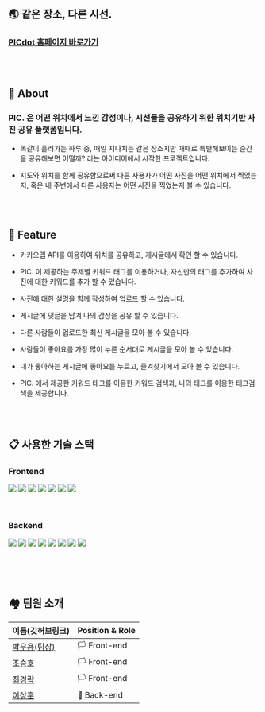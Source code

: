 ## **🌏 같은 장소, 다른 시선.**

### <a href="https://picdot.link" target="_blank">PICdot 홈페이지 바로가기</span></a>

<br/><br/>


## 🚩 About
### PIC. 은 어떤 위치에서 느낀 감정이나, 시선들을 공유하기 위한 위치기반 사진 공유 플랫폼입니다.

- 똑같이 흘러가는 하루 중, 매일 지나치는 같은 장소지만 때때로 특별해보이는 순간을 공유해보면 어떨까? 라는 아이디어에서 시작한 프로젝트입니다.

- 지도와 위치를 함께 공유함으로써 다른 사용자가 어떤 사진을 어떤 위치에서 찍었는지, 혹은 내 주변에서 다른 사용자는 어떤 사진을 찍었는지 볼 수 있습니다.

<br/><br/>


## 🏁 **Feature**
- 카카오맵 API를 이용하여 위치를 공유하고, 게시글에서 확인 할 수 있습니다.

- PIC. 이 제공하는 주제별 키워드 태그를 이용하거나, 자신만의 태그를 추가하여 사진에 대한 키워드를 추가 할 수 있습니다.

- 사진에 대한 설명을 함께 작성하여 업로드 할 수 있습니다.

- 게시글에 댓글을 남겨 나의 감상을 공유 할 수 있습니다.

- 다른 사람들이 업로드한 최신 게시글을 모아 볼 수 있습니다.

- 사람들이 좋아요를 가장 많이 누른 순서대로 게시글을 모아 볼 수 있습니다.

- 내가 좋아하는 게시글에 좋아요를 누르고, 즐겨찾기에서 모아 볼 수 있습니다.

- PIC. 에서 제공한 키워드 태그를 이용한 키워드 검색과, 나의 태그를 이용한 태그검색을 제공합니다.

<br/><br/>


## 📋 사용한 기술 스택
### Frontend

<img src="https://img.shields.io/badge/html-E34F26?style=for-the-badge&logo=html5&logoColor=white"> <img src="https://img.shields.io/badge/css-1572B6?style=for-the-badge&logo=css3&logoColor=white"> <img src="https://img.shields.io/badge/javascript-F7DF1E?style=for-the-badge&logo=javascript&logoColor=black"> <img src="https://img.shields.io/badge/react-61DAFB?style=for-the-badge&logo=react&logoColor=black"> <img src="https://img.shields.io/badge/styled-components-DB7093?style=for-the-badge&logo=styled-components&logoColor=white"> <img src="https://img.shields.io/badge/Axios-B02CCE?style=for-the-badge&logo=Axios&logoColor=white"> <img src="https://img.shields.io/badge/GitHub-181717?style=for-the-badge&logo=GitHub&logoColor=white">

<br/>
    
### Backend

<img src="https://img.shields.io/badge/Node.js-339933?style=for-the-badge&logo=Node.js&logoColor=white"> <img src="https://img.shields.io/badge/Express-000000?style=for-the-badge&logo=Express&logoColor=white"> <img src="https://img.shields.io/badge/MongoDB-47A248?style=for-the-badge&logo=MongoDB&logoColor=white"> <img src="https://img.shields.io/badge/bcrypt-003A70?style=for-the-badge&logo=Spring Security&logoColor=white"> <img src="https://img.shields.io/badge/OAuth2.0-EB5424?style=for-the-badge&logo=Auth0&logoColor=white"> <img src="https://img.shields.io/badge/JSON Web Tokens-000000?style=for-the-badge&logo=JSON Web Tokens&logoColor=white"> <img src="https://img.shields.io/badge/Amazon AWS-FF9900?style=for-the-badge&logo=Amazon AWS&logoColor=white"> <img src="https://img.shields.io/badge/GitHub-181717?style=for-the-badge&logo=GitHub&logoColor=white">

<br/><br/><br/>


## 🏘️ 팀원 소개
<table role="table">
  <thead>
    <tr>
      <th>이름(깃허브링크)</th>
      <th>Position & Role</th>
    </tr>
  </thead>
  <tbody>
   <tr>
     <td> <a href="https://github.com/Lpickle">박우용(팀장)</a> </td>
     <td> 🏳️ Front-end </td>
   </tr>
   <tr>
     <td> <a href="https://github.com/jo-seungho">조승호</a> </td>
     <td> 🏳️ Front-end </td>
   </tr>
   <tr>
     <td> <a href="https://github.com/CHOI-K-ROCK">최경락</a> </td>
     <td> 🏳️ Front-end </td>
   </tr>
   <tr>
     <td> <a href="https://github.com/tkdgns25300">이상훈</a> </td>
     <td> 🏴 Back-end </td>
   </tr>
  </tbody>
